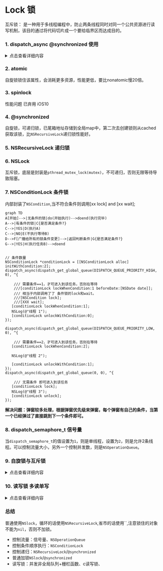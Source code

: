 # Lock 锁
互斥锁： 是一种用于多线程编程中，防止两条线程同时对同一个公共资源进行读写机制，该目的通过将代码切片成一个要给临界区而达成目的。

### 1. dispatch_async @synchronized 使用
 <details>
  <summary>点击查看详细内容</summary>

```
__block NSObject *obj =[NSObject new];
for (int i =0; i <100000; i++) {
	dispatch_async(dispatch_get_global_queue(0, 0), ^{
		@synchronized (obj) {
			obj=[NSObject new];
		}
	});
}
```


####  会有什么问题？
`synchronized`是以`obj`地址为存储在全局的`hashTable`确定一个锁的，当多线程都访问`[NSObject new]`会触发多个`release`，**导致`obj=nil`,那么这个锁值变了，则锁会失效,线程不再安全**，，应该还一个不会变的值，比如`self`,或者使用`NSLock`等其他锁。

```
当obj ==nil，则不加锁。
int objc_sync_enter(id obj)
{
    int result = OBJC_SYNC_SUCCESS;

    if (obj) {
        SyncData* data = id2data(obj, ACQUIRE);
        assert(data);
        data->mutex.lock();
    } else {
        // @synchronized(nil) does nothing
        if (DebugNilSync) {
            _objc_inform("NIL SYNC DEBUG: @synchronized(nil); set a breakpoint on objc_sync_nil to debug");
        }
        objc_sync_nil();
    }

    return result;
}
```

</details>

### 2. atomic
自旋锁锁住该属性，会消耗更多资源，性能更低，要比nonatomic慢20倍。
### 3. spinlock
性能问题 已弃用 iOS10
### 4. @synchronized

自旋锁，可递归锁，已尾箱地址存储到全局map中，第二次去创建锁则从cached获取该锁，比`NSRecursiveLock`递归锁性能好。

### 5. NSRecursiveLock 递归锁


### 6. NSLock 
互斥锁，底层是封装是`pthread_mutex_lock(mutex)`，不可递归，否则无限等待导致阻塞。

### 7. NSConditionLock 条件锁

内部封装了`NSCondition`,当不符合条件则调用[xx lock] and [xx wait];

```mermaid 
graph TD
A[开始]-->|无条件的锁|do(开始执行)-->doend(执行完毕)
A-->|有条件的锁|C{是否满足条件?}
C-->|YES|D(执行A)
C-->|NO|E(不执行等待B)
D-->F[广播给所有的锁条件变更]-->|返回判断条件|G{是否满足条件?}
G-->|YES|H(执行任务B)-->doend

```


```objc

// 条件数量
NSConditionLock *conditionLock = [[NSConditionLock alloc] initWithCondition:2];
dispatch_async(dispatch_get_global_queue(DISPATCH_QUEUE_PRIORITY_HIGH, 0), ^{
	
	/// 需要条件==1，才可进入到该任务，否则在等待
	///[conditionLock lockWhenCondition:1 beforeDate:[NSDate date]];
	/// 相当于内部调用了了 条件锁的lock和wait。
	///[NSCondition lock];
	///[XXX wait];
   [conditionLock lockWhenCondition:1];
   NSLog(@"线程 1");
   [conditionLock unlockWithCondition:0];
});
    
dispatch_async(dispatch_get_global_queue(DISPATCH_QUEUE_PRIORITY_LOW, 0), ^{
   
	/// 需要条件==2，才可进入到该任务，否则在等待
   [conditionLock lockWhenCondition:2];
   
   NSLog(@"线程 2");
   
   [conditionLock unlockWithCondition:1];
});
dispatch_async(dispatch_get_global_queue(0, 0), ^{
   
	/// 无需条件 即可进入到该任务
   [conditionLock lock];
   NSLog(@"线程 3");
   [conditionLock unlock];
});
```

**解决问题：弹窗较多处理，根据弹窗优先级来弹窗，每个弹窗有自己的条件，当第一个已经弹过了直接跳到下一个条件即可。**

### 8. dispatch_semaphore_t 信号量
当`dispatch_semaphore_t`的值设置为`1`，则是单线程，设置为`2`，则是允许2条线程。可以控制流量大小，另外一个控制并发数，则是`NSOperationQueue`。


### 9. 自旋锁与互斥锁
 <details>
  <summary>点击查看详细内容</summary>
  <p> 
  - 自旋锁：一直在不停的访问数据，直到可以访问。
  - 互斥锁：在sleep，等待唤醒。
</p>
</details>


### 10. 读写锁 多读单写
 <details>
  <summary>点击查看详细内容</summary>
  **多读单写，读写互斥。**
  
  - 在写入的时候，进行读操作，则会被阻塞，直到写入完成。
  - 在读的时候，进行写入操作，则会被阻塞，直到读操作完成，才会写入。

```objc
// DISPATCH_QUEUE_CONCURRENT 为并发，栅栏函数配合并发队列才有意义，加入配合同步队列，就不用栅栏函数了，因为本来就是先进先出的执行顺序。
// 1. 并发队列(非全局队列)+栅栏函数
// DISPATCH_QUEUE_CONCURRENT 并发队列
+ (dispatch_queue_t )queue{
	static dispatch_once_t onceToken;
	static dispatch_queue_t queue;
	dispatch_once(&onceToken, ^{
		queue=dispatch_queue_create("test", DISPATCH_QUEUE_CONCURRENT);
	});
	return queue;
}
-(void)write:(dispatch_block_t)block{
	dispatch_queue_t queue = [RWLock queue];
	dispatch_barrier_async(queue, block);
}
-(void)readBlock:(dispatch_block_t)block{
	dispatch_queue_t queue = [RWLock queue];
	dispatch_async(queue, block);
}

// 2. 读写锁 
// 利用pthread_rwlock_t 来加锁和解锁
// pthread_rwlock_trywrlock 带有try字样的只会尝试加锁一次，当锁已被加锁，则失败，之后后边的代码，使用pthread_rwlock_wrlock 则会堵塞线程，直到加锁成功。
#import <pthread.h>

#import <objc/message.h>
#import <malloc/malloc.h>

@interface RWLock (){
	pthread_rwlock_t _rwlock;
}
@end

@implementation RWLock
+ (dispatch_queue_t )queue{
	static dispatch_once_t onceToken;
	static dispatch_queue_t queue;
	dispatch_once(&onceToken, ^{
		queue=dispatch_queue_create("test", DISPATCH_QUEUE_CONCURRENT);
	});
	return queue;
}
-(void)configLock{
	pthread_rwlockattr_t _attr;
	pthread_rwlockattr_init(&_attr);
	
	int ret = pthread_rwlock_init(&_rwlock, &_attr);
	if (ret == 0) {
		NSLog(@"初始化成功");
	}else{
		NSLog(@"初始化失败");
	}
}

-(void)write2{
	//__weak 防止循环引用
	// 
	dispatch_queue_t queue = [RWLock queue];
	__weak typeof(self) __weakSelf=self;
	
	dispatch_async(queue, ^{
		__strong typeof(self) __strongSelf=__weakSelf;
		int retLock = pthread_rwlock_wrlock(&__strongSelf->_rwlock);
		if (retLock == 0) {
			[__strongSelf write];
			pthread_rwlock_unlock(&__strongSelf->_rwlock);
		}else{
			NSLog(@"读操作加锁失败 code:%d ",retLock);
		}
	});
}
- (void)readBlock2{
	
	dispatch_queue_t queue = [RWLock queue];
	__weak typeof(self) __weakSelf=self;
	
	dispatch_async(queue, ^{
		__strong typeof(self) __strongSelf=__weakSelf;
		int retLock = pthread_rwlock_rdlock(&__strongSelf->_rwlock);
		if (retLock == 0) {
			[__strongSelf read];
			pthread_rwlock_unlock(&__strongSelf->_rwlock);
		}else{
			NSLog(@"读操作加锁失败 code:%d ",retLock);
		}
	});
}
-(void)read{
	NSLog(@"read start");
	sleep(2);
	NSLog(@"read end");
}
-(void)write{
	
	NSLog(@"write start");
	sleep(2);
	NSLog(@"write end");
}
-(void)dealloc{
	pthread_rwlock_destroy(&_rwlock);
	NSLog(@"dealloc %s",__func__);
}


/// 3. 根据group来判断进入和完成条件来执行读或者写

```
[查看线程相关的题目](./xiancheng_ti.md)
</details>



### 总结
普通使用`NSlock`，循环的话使用`NSRecursiveLock`,省市的话使用``,注意锁住的对象不能为`nil`，否则不加锁。

- 控制流量：信号量、`NSOperationQueue`
- 控制条件顺序执行：`NSConditionLock`
- 控制递归：`NSRecursiveLock`/`@synchronized`
- 普通加锁`NSlock`/`@synchronized`
- 读写锁：并发非全局队列+栅栏函数、c读写锁、
